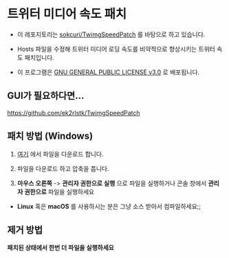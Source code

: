 # 트위터 미디어 속도 패치

- 이 레포지토리는 [sokcuri/TwimgSpeedPatch](https://github.com/sokcuri/TwimgSpeedPatch) 를 바탕으로 하고 있습니다.

- Hosts 파일을 수정해 트위터 미디어 로딩 속도를 비약적으로 향상시키는 트위터 속도 패치입니다.

- 이 프로그램은 [GNU GENERAL PUBLIC LICENSE v3.0](LICENSE) 로 배포됩니다.

## GUI가 필요하다면...

https://github.com/ek2rlstk/TwimgSpeedPatch

## 패치 방법 (Windows)

1. [여기](https://github.com/ek2rlstk/TwimgCdnPatch/releases/latest) 에서 파일을 다운로드 합니다.

2. 파일을 다운로드 하고 압축을 풉니다.

3. **마우스 오른쪽** -> **관리자 권한으로 실행** 으로 파일을 실행하거나 콘솔 창에서 **관리자 권한으로** 파일을 실행하세요

- **Linux** 혹은 **macOS** 를 사용하시는 분은 그냥 소스 받아서 컴파일하세요;;

## 제거 방법

**패치된 상태에서 한번 더 파일을 실행하세요**
